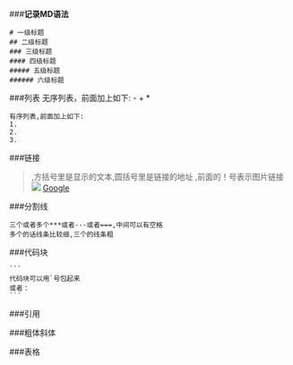 ###**记录MD语法**

```
# 一级标题
## 二级标题
### 三级标题
#### 四级标题
##### 五级标题
###### 六级标题
```
###列表
	无序列表，前面加上如下:
	-
	+
	*

	有序列表,前面加上如下:
	1.
	2.
	3.


###链接
>[](),方括号里是显示的文本,圆括号里是链接的地址
![](),前面的！号表示图片链接
![](http://ww4.sinaimg.cn/bmiddle/aa397b7fjw1dzplsgpdw5j.jpg)
[Google](http://www.google.com.tw)


###分割线

	三个或者多个***或者---或者===,中间可以有空格
	多个的话线条比较细,三个的线条粗

###代码块

	```
	代码块可以用`号包起来
	或者：
	```
###引用

###粗体斜体

###表格